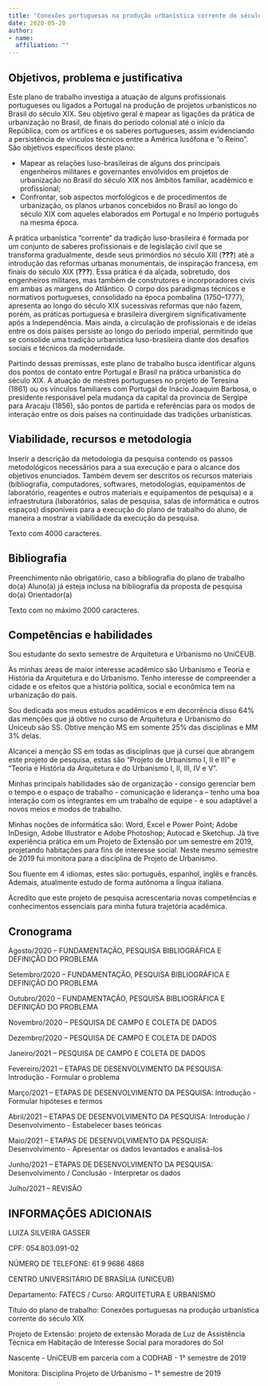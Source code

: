 ```yaml
---
title: "Conexões portuguesas na produção urbanística corrente do século XIX"
date: 2020-05-20
author:
- name: 
  affiliation: ""
---
```


## Objetivos, problema e justificativa

Este plano de trabalho investiga a atuação de alguns profissionais
portugueses ou ligados a Portugal na produção de projetos urbanísticos
no Brasil do século XIX. Seu objetivo geral é mapear as ligações da
prática de urbanização no Brasil, de finais do período colonial até o
início da República, com os artífices e os saberes portugueses, assim
evidenciando a persistência de vínculos técnicos entre a América
lusófona e “o Reino”. São objetivos específicos deste plano:

  - Mapear as relações luso-brasileiras de alguns dos principais
    engenheiros militares e governantes envolvidos em projetos de
    urbanização no Brasil do século XIX nos âmbitos familiar, acadêmico
    e profissional;
  - Confrontar, sob aspectos morfológicos e de procedimentos de
    urbanização, os planos urbanos concebidos no Brasil ao longo do
    século XIX com aqueles elaborados em Portugal e no Império
    português na mesma época.

A prática urbanística “corrente” da tradição luso-brasileira é formada
por um conjunto de saberes profissionais e de legislação civil que se
transforma gradualmente, desde seus primórdios no século XIII
(<span class="citeproc-not-found" data-reference-id="trindade:2013urbanismo">**???**</span>)
até a introdução das reformas urbanas monumentais, de inspiração
francesa, em finais do século XIX
(<span class="citeproc-not-found" data-reference-id="pereira:1998reforma">**???**</span>).
Essa prática é da alçada, sobretudo, dos engenheiros militares, mas
também de construtores e incorporadores civis em ambas as margens do
Atlântico. O corpo dos paradigmas técnicos e normativos portugueses,
consolidado na época pombalina (1750–1777), apresenta ao longo do século
XIX sucessivas reformas que não fazem, porém, as práticas portuguesa e
brasileira divergirem significativamente após a Independência. Mais
ainda, a circulação de profissionais e de ideias entre os dois países
persiste ao longo do período imperial, permitindo que se consolide uma
tradição urbanística luso-brasileira diante dos desafios sociais e
técnicos da modernidade.

Partindo dessas premissas, este plano de trabalho busca identificar
alguns dos pontos de contato entre Portugal e Brasil na prática
urbanística do século XIX. A atuação de mestres portugueses no projeto
de Teresina (1861) ou os vínculos familiares com Portugal de Inácio
Joaquim Barbosa, o presidente responsável pela mudança da capital da
província de Sergipe para Aracaju (1856), são pontos de partida e
referências para os modos de interação entre os dois países na
continuidade das tradições urbanísticas.

## Viabilidade, recursos e metodologia

Inserir a descrição da metodologia da pesquisa contendo os passos
metodológicos necessários para a sua execução e para o alcance dos
objetivos enunciados. Também devem ser descritos os recursos materiais
(bibliografia, computadores, softwares, metodologias, equipamentos de
laboratório, reagentes e outros materiais e equipamentos de pesquisa) e
a infraestrutura (laboratórios, salas de pesquisa, salas de informática
e outros espaços) disponíveis para a execução do plano de trabalho do
aluno, de maneira a mostrar a viabilidade da execução da pesquisa.

Texto com 4000 caracteres.

## Bibliografia

Preenchimento não obrigatório, caso a bibliografia do plano de trabalho
do(a) Aluno(a) já esteja inclusa na bibliografia da proposta de pesquisa
do(a) Orientador(a)

Texto com no máximo 2000 caracteres.

## Competências e habilidades

Sou estudante do sexto semestre de Arquitetura e Urbanismo no UniCEUB.

As minhas áreas de maior interesse acadêmico são Urbanismo e Teoria e
História da Arquitetura e do Urbanismo. Tenho interesse de compreender a
cidade e os efeitos que a história política, social e econômica tem na
urbanização do país.

Sou dedicada aos meus estudos acadêmicos e em decorrência disso 64% das
menções que já obtive no curso de Arquitetura e Urbanismo do Uniceub são
SS. Obtive menção MS em somente 25% das disciplinas e MM 3% delas.

Alcancei a menção SS em todas as disciplinas que já cursei que abrangem
este projeto de pesquisa, estas são “Projeto de Urbanismo I, II e III” e
“Teoria e História da Arquitetura e do Urbanismo I, II, III, IV e V”.

Minhas principais habilidades são de organização - consigo gerenciar bem
o tempo e o espaço de trabalho - comunicação e liderança – tenho uma boa
interação com os integrantes em um trabalho de equipe - e sou adaptável
a novos meios e modos de trabalho.

Minhas noções de informática são: Word, Excel e Power Point; Adobe
InDesign, Adobe Illustrator e Adobe Photoshop; Autocad e Sketchup. Já
tive experiência prática em um Projeto de Extensão por um semestre em
2019, projetando habitações para fins de interesse social. Neste mesmo
semestre de 2019 fui monitora para a disciplina de Projeto de Urbanismo.

Sou fluente em 4 idiomas, estes são: português, espanhol, inglês e
francês. Ademais, atualmente estudo de forma autônoma a língua
italiana.

Acredito que este projeto de pesquisa acrescentaria novas competências e
conhecimentos essenciais para minha futura trajetória acadêmica.

## Cronograma

Agosto/2020 – FUNDAMENTAÇÃO, PESQUISA BIBLIOGRÁFICA E DEFINIÇÃO DO
PROBLEMA

Setembro/2020 – FUNDAMENTAÇÃO, PESQUISA BIBLIOGRÁFICA E DEFINIÇÃO DO
PROBLEMA

Outubro/2020 – FUNDAMENTAÇÃO, PESQUISA BIBLIOGRÁFICA E DEFINIÇÃO DO
PROBLEMA

Novembro/2020 – PESQUISA DE CAMPO E COLETA DE DADOS

Dezembro/2020 – PESQUISA DE CAMPO E COLETA DE DADOS

Janeiro/2021 – PESQUISA DE CAMPO E COLETA DE DADOS

Fevereiro/2021 – ETAPAS DE DESENVOLVIMENTO DA PESQUISA: Introdução -
Formular o problema

Março/2021 – ETAPAS DE DESENVOLVIMENTO DA PESQUISA: Introdução -
Formular hipóteses e termos

Abril/2021 – ETAPAS DE DESENVOLVIMENTO DA PESQUISA: Introdução /
Desenvolvimento - Estabelecer bases teóricas

Maio/2021 – ETAPAS DE DESENVOLVIMENTO DA PESQUISA: Desenvolvimento -
Apresentar os dados levantados e analisá-los

Junho/2021 – ETAPAS DE DESENVOLVIMENTO DA PESQUISA: Desenvolvimento /
Conclusão - Interpretar os dados

Julho/2021 – REVISÃO

## INFORMAÇÕES ADICIONAIS

LUIZA SILVEIRA GASSER

CPF: 054.803.091-02

NÚMERO DE TELEFONE: 61 9 9686 4868

CENTRO UNIVERSITÁRIO DE BRASÍLIA (UNICEUB)

Departamento: FATECS / Curso: ARQUITETURA E URBANISMO

Título do plano de trabalho: Conexões portuguesas na produção
urbanística corrente do século XIX

Projeto de Extensão: projeto de extensão Morada de Luz de Assistência
Técnica em Habitação de Interesse Social para moradores do Sol

Nascente - UniCEUB em parceria com a CODHAB - 1° semestre de 2019

Monitora: Disciplina Projeto de Urbanismo – 1° semestre de 2019
